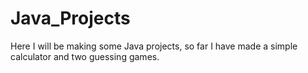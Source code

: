 # Java_Projects
Here I will be making some Java projects, so far I have made a simple calculator and two guessing games.
